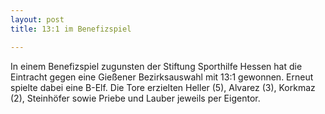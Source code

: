 ```yaml
---
layout: post
title: 13:1 im Benefizspiel

---
```


In einem Benefizspiel zugunsten der Stiftung Sporthilfe Hessen hat die Eintracht gegen eine Gießener Bezirksauswahl mit 13:1 gewonnen. Erneut spielte dabei eine B-Elf. Die Tore erzielten Heller (5), Alvarez (3), Korkmaz (2), Steinhöfer sowie Priebe und Lauber jeweils per Eigentor.


